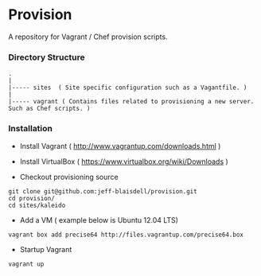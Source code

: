 Provision
=========

A repository for Vagrant / Chef provision scripts.

### Directory Structure
```
.
|
|----- sites  ( Site specific configuration such as a Vagantfile. )
|
|----- vagrant ( Contains files related to provisioning a new server.  Such as Chef scripts. )
```

### Installation

* Install Vagrant ( http://www.vagrantup.com/downloads.html )
* Install VirtualBox ( https://www.virtualbox.org/wiki/Downloads )

* Checkout provisioning source
```
git clone git@github.com:jeff-blaisdell/provision.git
cd provision/
cd sites/kaleido
```
* Add a VM ( example below is Ubuntu 12.04 LTS)
```
vagrant box add precise64 http://files.vagrantup.com/precise64.box
```

* Startup Vagrant
```
vagrant up
```
